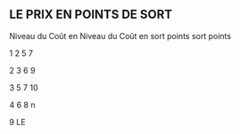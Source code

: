 ## LE PRIX EN POINTS DE SORT


Niveau du Coût en Niveau du Coût en
sort points sort points

1 2 5 7

2 3 6 9

3 5 7 10

4 6 8 n

9 LE
